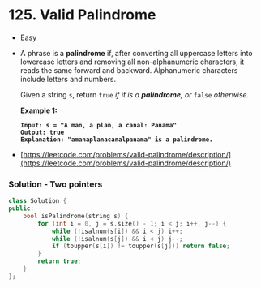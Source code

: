 # 125. Valid Palindrome

* Easy
*   A phrase is a **palindrome** if, after converting all uppercase letters into lowercase letters and removing all non-alphanumeric characters, it reads the same forward and backward. Alphanumeric characters include letters and numbers.

    Given a string `s`, return `true` _if it is a **palindrome**, or_ `false` _otherwise_.

    &#x20;

    **Example 1:**

    <pre><code><strong>Input: s = "A man, a plan, a canal: Panama"
    </strong><strong>Output: true
    </strong><strong>Explanation: "amanaplanacanalpanama" is a palindrome.
    </strong></code></pre>


* [https://leetcode.com/problems/valid-palindrome/description/](https://leetcode.com/problems/valid-palindrome/description/)

### Solution - Two pointers

```cpp
class Solution {
public:
    bool isPalindrome(string s) {
        for (int i = 0, j = s.size() - 1; i < j; i++, j--) {
            while (!isalnum(s[i]) && i < j) i++; 
            while (!isalnum(s[j]) && i < j) j--; 
            if (toupper(s[i]) != toupper(s[j])) return false; 
        }
        return true;
    }
};
```
